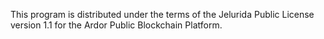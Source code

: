 This program is distributed under the terms of the Jelurida Public License version 1.1 for the Ardor Public Blockchain Platform.
